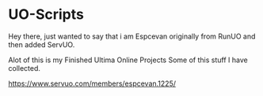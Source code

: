 UO-Scripts
==========

Hey there, just wanted to say that i am Espcevan originally from RunUO and then added ServUO.

Alot of this is my Finished Ultima Online Projects
Some of this stuff I have collected.


https://www.servuo.com/members/espcevan.1225/
